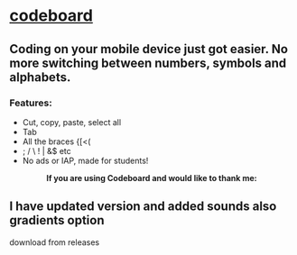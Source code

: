 # [codeboard](https://play.google.com/store/apps/details?id=com.gazlaws.codeboard)

## Coding on your mobile device just got easier. No more switching between numbers, symbols and alphabets.

### Features:
- Cut, copy, paste, select all
- Tab
- All the braces {[<(
- ; / \ ! | &$ etc
- No ads or IAP, made for students!

**<p align="center">If you are using Codeboard and would like to thank me:</p>**

## I have updated version and added sounds also gradients option
download from releases
